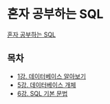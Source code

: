 # 혼자 공부하는 SQL
[혼자 공부하는 SQL](https://www.youtube.com/watch?v=0cRhit1EJM0&list=PLVsNizTWUw7GCfy5RH27cQL5MeKYnl8Pm&index=1)

## 목차
- [1강. 데이터베이스 알아보기](1.md)
- [5강. 데이터베이스 개체](5.md) 
- [6강. SQL 기본 문법](6.md) 